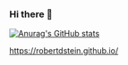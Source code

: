 ### Hi there 👋

[![Anurag's GitHub stats](https://github-readme-stats.vercel.app/api?username=robertdstein)](https://github.com/anuraghazra/github-readme-stats)

https://robertdstein.github.io/

<!--
**robertdstein/robertdstein** is a ✨ _special_ ✨ repository because its `README.md` (this file) appears on your GitHub profile.

Here are some ideas to get you started:

- 🔭 I’m currently working on ...
- 🌱 I’m currently learning ...
- 👯 I’m looking to collaborate on ...
- 🤔 I’m looking for help with ...
- 💬 Ask me about ...
- 📫 How to reach me: ...
- 😄 Pronouns: ...
- ⚡ Fun fact: ...
-->
